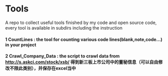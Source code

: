 # Tools
A repo to collect useful tools finished by my code and open source code, every tool is available in subdirs including the instruction

#### 1 CountLines : the tool for counting various code lines(blank,note,code...) in your project 


#### 2 Crawl_Company_Data : the script to crawl data from http://s.askci.com/stock/xsb/ 得到新三板上市公司中的董秘信息（可以自由修改不限此类别），并保存在excel当中
